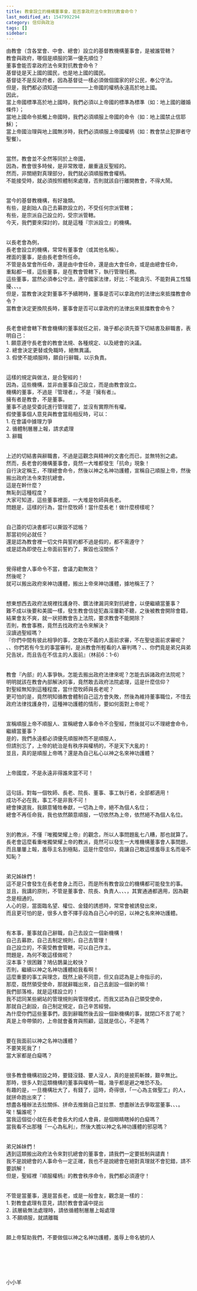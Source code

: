 ```yaml
---
title: 教會設立的機構董事會，能否拿政府法令來對抗教會命令？
last_modified_at: 1547992294
category: 信仰與政治
tags: []
sidebar: 
---
```


<p>由教會（含各堂會、中會、總會）設立的基督教機構董事會，是被誰管轄？<br/>教會與政府，哪個是順服的第一優先順位？<br/>董事會能否拿政府法令來對抗教會命令？<br/><!--more-->基督徒是天上國的國民，也是地上國的國民。<br/>基督徒不是反政府者，因為基督徒一樣必須做個國家的好公民，奉公守法。<br/>但是，我們都必須知道——————上帝國的權柄永遠高於地上國。<br/>因此，<br/>當上帝國標準高於地上國時，我們必須以上帝國的標準為標準（如：地上國的離婚條件）；<br/>當地上國命令抵觸上帝國時，我們必須順服上帝國的命令（如：地上國禁止信耶穌）；<br/>當上帝國治理與地上國無涉時，我們必須順服上帝國權柄（如：教會禁止犯罪者守聖餐）。<br/><br/><br/>當然，教會並不全然等同於上帝國，<br/>因為，教會很多時候，是非常敗壞，嚴重違反聖經的。<br/>然而，非關絕對真理部分，我們就必須順服教會權柄。<br/>不能接受時，就必須按照體制來處理，否則就該自行離開教會，不得大鬧。<br/><br/><br/>當今的基督教機構，有好幾類。<br/>有些，是創始人自己去募款設立的，不受任何宗派管轄；<br/>有些，是宗派自己設立的，受宗派管轄。<br/>今天，我們要來探討的，就是這種『宗派設立』的機構。<br/><br/><br/>以長老會為例，<br/>長老會設立的機構，常常有董事會（或其他名稱）。<br/>裡面的董事，是由長老會所任命。<br/>不管是各堂會所任命，還是由中會任命，還是由大會任命，或是由總會任命，<br/>重點都一樣，這些董事，是在教會管轄下，執行管理任務。<br/>這些董事，當然必須奉公守法，遵守國家法律，好比：不能貪污、不能對員工性騷擾、、、。<br/>但是，當教會決定對董事不予續聘時，董事是否可以拿政府的法律出來抵擋教會命令？<br/>當教會決定更換院長時，董事會是否可以拿政府的法律出來抵擋教會命令？<br/><br/><br/>長老會總會轄下教會機構的董事就任之前，幾乎都必須先簽下切結書及辭職書，表明自己：<br/>1.	願意遵守長老會的教會法規、各種規定、以及總會的決議。<br/>2.	總會決定更替或免職時，絕無異議。<br/>3.	假使不能順服時，願自行辭職，以示負責。<br/><br/><br/>這樣的規定與做法，是合聖經的！<br/>因為，這些機構，並非由董事自己設立，而是由教會設立。<br/>機構的董事，不過是『管理者』，不是『擁有者』。<br/>擁有者是教會，不是董事。<br/>董事不過是受委託進行管理罷了，並沒有實際所有權。<br/>假使董事個人意見與教會當局相反時，可以：<br/>1.	在會議中據理力爭<br/>2.	循體制層層上報，請求處理<br/>3.	辭職<br/><br/><br/>上述的切結書與辭職書，不過是這觀念與精神的文書化而已，並無特別之處。<br/>然而，長老會的機構董事會，竟然一大堆都發生「抗命」現象！<br/>自行決定稱王，不理總會命令，然後以神之名神功護體，宣稱自己順服上帝，然後搬出政府法令來對抗總會。<br/>這是在幹什麼？<br/>無恥到這種程度？<br/>大家可知道，這些董事裡面，一大堆是牧師與長老。<br/>問題是，這樣的行為，當什麼牧師！當什麼長老！做什麼榜樣呢？<br/><br/><br/>自己簽的切決書都可以撕毀不認帳？<br/>那當初何必就任？<br/>還是認為教會裡一切文件與誓約都不過是假的，都不需遵守？<br/>或是認為即使在上帝面前誓約了，撕毀也沒關係？<br/><br/><br/>覺得總會人事命令不當，會議力勸無效？<br/>然後呢？<br/>就可以搬出政府來神功護體，搬出上帝來神功護體，據地稱王了？<br/><br/><br/>想東想西去政府法規裡找護身符、鑽法律漏洞來對抗總會，以便繼續當董事？<br/>難不成以後要和美國一樣，發生教會信徒犯姦淫屢勸不聽，之後被教會開除會籍，結果會友不爽，就一狀把教會告上法院，要求教會不能開除？<br/>否則，教會事務，竟然去找政府法令來解決？<br/>沒讀過聖經嗎？<br/>『你們中間有彼此相爭的事，怎敢在不義的人面前求審，不在聖徒面前求審呢？<br/>、、你們若有今生的事當審判，是派教會所輕看的人審判嗎？、、你們竟是弟兄與弟兄告狀，而且告在不信主的人面前』（林前6：1-6）<br/><br/><br/>教會『內部』的人事爭執，怎能去搬出政府法律來呢？怎能去訴諸政府法院呢？<br/>明明就該在教會內部解決的事，竟然敢去政府法院處理，這是什麼信仰？<br/>對聖經無知到這種程度，當什麼牧師與長老呢？<br/>更可怕的是，竟然明知循教會體制自己這方會失敗，然後為維持董事職位，不惜去政府法律找護身符，這種神功護體的情形，要如何面對上帝呢？<br/><br/><br/>宣稱順服上帝不順服人、宣稱總會人事命令不合聖經，然後就可以不理總會命令，繼續當董事？<br/>是的，我們永遠都必須優先順服神而不是順服人，<br/>但請別忘了，上帝的統治是有秩序與權柄的，不是天下大亂的！<br/>並且，真的是順服上帝嗎？還是為自己私心以神之名來神功護體？<br/><br/><br/>上帝國度，不是永遠非得誰來當不可！<br/><br/><br/>這句話，對每一個牧師、長老、院長、董事、事工執行者，全部都適用！<br/>成功不必在我，事工不是非我不可！<br/>總會揀選我，我願意犧牲奉獻，一切為上帝，絕不為個人名位；<br/>總會不再任命我，我也依然願意順服，一切依然為上帝，依然絕不為個人名位。<br/><br/><br/>別的教派，不懂『唯獨榮耀上帝』的觀念，所以人事問題亂七八糟，那也就算了。<br/>長老會這麼看重唯獨榮耀上帝的教派，竟然可以發生一大堆機構董事會人事問題，而且屢屢上報，羞辱主名到極點，這是什麼信仰，竟讓自己敢這樣羞辱主名而毫不知恥？<br/><br/><br/>弟兄姊妹們！<br/>這不是只會發生在長老會身上而已，而是所有教會設立的機構都可能發生的事。<br/>並且，我講的原則，不管是董事會、院長、負責人、、、，其實通通都適用，因為觀念是相通的。<br/>人心的惡，當面臨名望、權位、金錢的誘惑時，常常會被誘發出來，<br/>而且更可怕的是，很多人會不擇手段為自己心中的惡，以神之名來神功護體。<br/><br/><br/>有本事，董事就自己辭職，自己去設立一個新機構！<br/>自己去募款，自己去制定規則，自己去管理！<br/>自己設立的，不需受教會管轄，可以自己作主。<br/>問題是，為何不敢這樣做呢？<br/>沒本事？很困難？鳩佔鵲巢比較快？<br/>否則，繼續以神之名神功護體給我看啊！<br/>這麼重要的事工與理念，既然上級不同意，但又自認為是上帝指示的，<br/>那麼，既然領受使命，那就辭職出來，自己去創設一個新的嘛！<br/>我們部落格，就是這樣設立的！<br/>我不認同某些網站的管理規則與管理模式，而我又認為自己領受使命，<br/>那就自己創設，自己制定規定，自己辛苦經營。<br/>為什麼你們這些董事們，面到辭職然後去設一個新機構的事，就閉口不言了呢？<br/>真是上帝帶領的，上帝就會養育與照顧，這就是信心，不是嗎？<br/><br/><br/>要在我面前以神之名神功護體？<br/>不要笑死我了！<br/>當大家都是白癡嗎？<br/><br/><br/>很多教會機構初設之時，要錢沒錢、要人沒人，真的是披荊斬棘，艱辛無比。<br/>那時，很多人對這類機構的董事與權柄一職，幾乎都是避之唯恐不及。<br/>有趣的是，一旦機構壯大了，有錢了，這時，奇得很，「一心為主做聖工」的人，就拼命跑出來了：<br/>想盡各種辦法去拉關係、拼命去推銷自己並拉票、想盡辦法去爭取當董事、、、。<br/>唉！騙誰呢？<br/>當我這個從小就在長老會長大的成人會員，是個眼睛瞎掉的白癡嗎？<br/>當我看不出那種『一心為私利』，然後大膽以神之名神功護體的邪惡嗎？<br/><br/><br/>弟兄姊妹們！<br/>遇到這類搬出政府法令來對抗總會的董事會，請我們一定要抵制與譴責！<br/>我不是說總會的人事命令一定正確，我也不是說總會在絕對真理就不會犯錯，請不要誤解！<br/>但是，聖經裡『順服權柄』的教會秩序命令，我們都必須遵守！<br/><br/><br/>不管是當董事，還是當長老，或是一般會友，觀念是一樣的：<br/>1.	對教會處理有意見，請於教會會議中提出<br/>2.	該層級無法處理時，請依循體制層層上報處理<br/>3.	不願順服，就請離職<br/><br/><br/>願上帝幫助我們，不要做個以神之名神功護體，羞辱上帝名號的人<br/><br/><br/><br/><br/><br/><br/>小小羊<br/><br/><br/><br/><br/><br/><br/><br/>
</p>